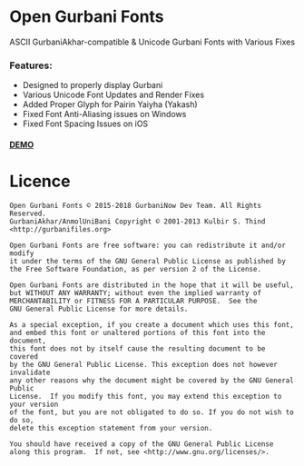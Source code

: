 # Open Gurbani Fonts
ASCII GurbaniAkhar-compatible & Unicode Gurbani Fonts with Various Fixes

### Features:
- Designed to properly display Gurbani
- Various Unicode Font Updates and Render Fixes
- Added Proper Glyph for Pairin Yaiyha (Yakash)
- Fixed Font Anti-Aliasing issues on Windows
- Fixed Font Spacing Issues on iOS

#### [DEMO](https://gurbaninow.github.io/gurmukhi-fonts/)

# Licence

```
Open Gurbani Fonts © 2015-2018 GurbaniNow Dev Team. All Rights Reserved.
GurbaniAkhar/AnmolUniBani Copyright © 2001-2013 Kulbir S. Thind <http://gurbanifiles.org>

Open Gurbani Fonts are free software: you can redistribute it and/or modify
it under the terms of the GNU General Public License as published by
the Free Software Foundation, as per version 2 of the License.

Open Gurbani Fonts are distributed in the hope that it will be useful,
but WITHOUT ANY WARRANTY; without even the implied warranty of
MERCHANTABILITY or FITNESS FOR A PARTICULAR PURPOSE.  See the
GNU General Public License for more details.

As a special exception, if you create a document which uses this font, 
and embed this font or unaltered portions of this font into the document, 
this font does not by itself cause the resulting document to be covered 
by the GNU General Public License. This exception does not however invalidate 
any other reasons why the document might be covered by the GNU General Public 
License.  If you modify this font, you may extend this exception to your version 
of the font, but you are not obligated to do so. If you do not wish to do so, 
delete this exception statement from your version. 

You should have received a copy of the GNU General Public License
along this program.  If not, see <http://www.gnu.org/licenses/>.
```